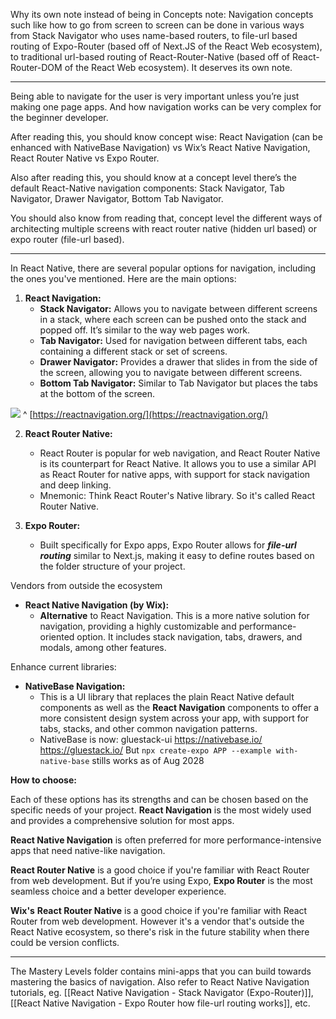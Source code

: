Why its own note instead of being in Concepts note:
Navigation concepts such like how to go from screen to screen can be done in various ways from Stack Navigator who uses name-based routers, to file-url based routing of Expo-Router (based off of Next.JS of the React Web ecosystem), to traditional url-based routing of React-Router-Native (based off of React-Router-DOM of the React Web ecosystem). It deserves its own note.

---

Being able to navigate for the user is very important unless you’re just making one page apps. And how navigation works can be very complex for the beginner developer.   

After reading this, you should know concept wise: React Navigation (can be enhanced with NativeBase Navigation) vs Wix’s React Native Navigation, React Router Native vs Expo Router.

Also after reading this, you should know at a concept level there’s the default React-Native navigation components: Stack Navigator, Tab Navigator, Drawer Navigator, Bottom Tab Navigator.

You should also know from reading that, concept level the different ways of architecting multiple screens with react router native (hidden url based) or expo router (file-url based).

---

In React Native, there are several popular options for navigation, including the ones you've mentioned. Here are the main options:  

1. **React Navigation:**
	- **Stack Navigator:** Allows you to navigate between different screens in a stack, where each screen can be pushed onto the stack and popped off. It’s similar to the way web pages work.
	- **Tab Navigator:** Used for navigation between different tabs, each containing a different stack or set of screens.
	- **Drawer Navigator:** Provides a drawer that slides in from the side of the screen, allowing you to navigate between different screens.
	- **Bottom Tab Navigator:** Similar to Tab Navigator but places the tabs at the bottom of the screen.  

![](https://i.imgur.com/ie28FiP.png)
^ [https://reactnavigation.org/](https://reactnavigation.org/)

2. **React Router Native:**
	- React Router is popular for web navigation, and React Router Native is its counterpart for React Native. It allows you to use a similar API as React Router for native apps, with support for stack navigation and deep linking.
	- Mnemonic: Think React Router's Native library. So it's called React Router Native.

4. **Expo Router:**
	- Built specifically for Expo apps, Expo Router allows for **_file-url routing_** similar to Next.js, making it easy to define routes based on the folder structure of your project.

Vendors from outside the ecosystem
- **React Native Navigation (by Wix):**
	- **Alternative** to React Navigation. This is a more native solution for navigation, providing a highly customizable and performance-oriented option. It includes stack navigation, tabs, drawers, and modals, among other features.

Enhance current libraries:
- **NativeBase Navigation:**
	- This is a UI library that replaces the plain React Native default components as well as the **React Navigation** components to offer a more consistent design system across your app, with support for tabs, stacks, and other common navigation patterns.
	- NativeBase is now: gluestack-ui
	https://nativebase.io/
	https://gluestack.io/
	But `npx create-expo APP --example with-native-base` stills works as of Aug 2028

**How to choose:**

Each of these options has its strengths and can be chosen based on the specific needs of your project. **React Navigation** is the most widely used and provides a comprehensive solution for most apps. 

**React Native Navigation** is often preferred for more performance-intensive apps that need native-like navigation.

**React Router Native** is a good choice if you're familiar with React Router from web development. But if you’re using Expo, **Expo Router** is the most seamless choice and a better developer experience.

**Wix's** **React Router Native** is a good choice if you're familiar with React Router from web development. However it's a vendor that's outside the React Native ecosystem, so there's risk in the future stability when there could be version conflicts.

---

The Mastery Levels folder contains mini-apps that you can build towards mastering the basics of navigation. Also refer to React Native Navigation tutorials, eg. [[React Native Navigation - Stack Navigator (Expo-Router)]], [[React Native Navigation - Expo Router how file-url routing works]], etc.